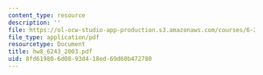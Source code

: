 ```yaml
---
content_type: resource
description: ''
file: https://ol-ocw-studio-app-production.s3.amazonaws.com/courses/6-243j-dynamics-of-nonlinear-systems-fall-2003/8fd619806d0893d418ed69d60b472780_hw8_6243_2003.pdf
file_type: application/pdf
resourcetype: Document
title: hw8_6243_2003.pdf
uid: 8fd61980-6d08-93d4-18ed-69d60b472780
---
```

